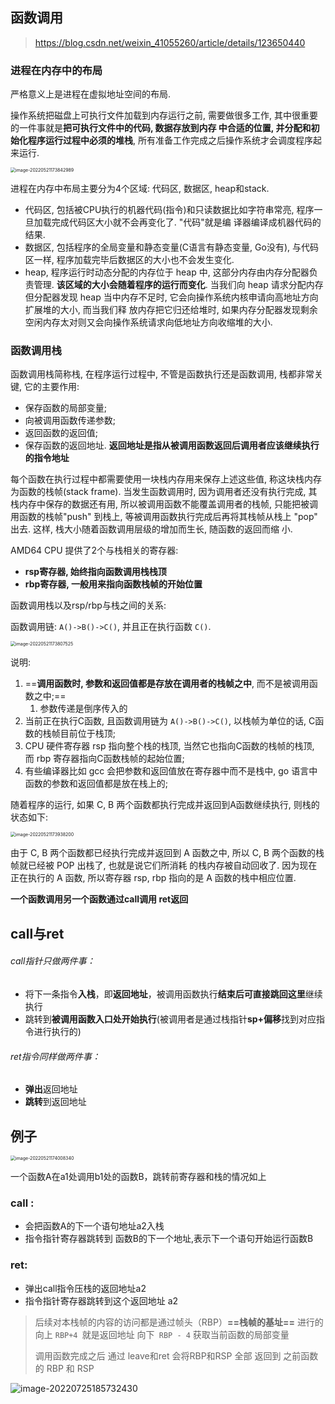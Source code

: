 ## 函数调用

> https://blog.csdn.net/weixin_41055260/article/details/123650440

### 进程在内存中的布局

严格意义上是进程在虚拟地址空间的布局.

操作系统把磁盘上可执行文件加载到内存运行之前, 需要做很多工作, 其中很重要的一件事就是**把可执行文件中的代码, 数据存放到内存 中合适的位置, 并分配和初始化程序运行过程中必须的堆栈**, 所有准备工作完成之后操作系统才会调度程序起来运行.

<img src="https://cdn.jsdelivr.net/gh/Jason-Wu-1999/blog.img//imgsimage-20220521173842989.png" alt="image-20220521173842989" style="zoom:50%;" />

进程在内存中布局主要分为4个区域: 代码区, 数据区, heap和stack.

- 代码区, 包括被CPU执行的机器代码(指令)和只读数据比如字符串常亮, 程序一旦加载完成代码区大小就不会再变化了. "代码"就是编 译器编译成机器代码的结果.
- 数据区, 包括程序的全局变量和静态变量(C语言有静态变量, Go没有), 与代码区一样, 程序加载完毕后数据区的大小也不会发生变化.
- heap, 程序运行时动态分配的内存位于 heap 中, 这部分内存由内存分配器负责管理. **该区域的大小会随着程序的运行而变化**. 当我们向 heap 请求分配内存但分配器发现 heap 当中内存不足时, 它会向操作系统内核申请向高地址方向扩展堆的大小, 而当我们释 放内存把它归还给堆时, 如果内存分配器发现剩余空闲内存太对则又会向操作系统请求向低地址方向收缩堆的大小.

### 函数调用栈

函数调用栈简称栈, 在程序运行过程中, 不管是函数执行还是函数调用, 栈都非常关键, 它的主要作用:

- 保存函数的局部变量;
- 向被调用函数传递参数;
- 返回函数的返回值;
- 保存函数的返回地址. **返回地址是指从被调用函数返回后调用者应该继续执行的指令地址**

每个函数在执行过程中都需要使用一块栈内存用来保存上述这些值, 称这块栈内存为函数的栈帧(stack frame). 当发生函数调用时, 因为调用者还没有执行完成, 其栈内存中保存的数据还有用, 所以被调用函数不能覆盖调用者的栈帧, 只能把被调用函数的栈帧"push" 到栈上, 等被调用函数执行完成后再将其栈帧从栈上 "pop" 出去. 这样, 栈大小随着函数调用层级的增加而生长, 随函数的返回而缩 小.

AMD64 CPU 提供了2个与栈相关的寄存器:

- **rsp寄存器, 始终指向函数调用栈栈顶**
- **rbp寄存器, 一般用来指向函数栈帧的开始位置**

函数调用栈以及rsp/rbp与栈之间的关系:

函数调用链: `A()->B()->C()`, 并且正在执行函数 `C()`.

<img src="https://cdn.jsdelivr.net/gh/Jason-Wu-1999/blog.img//imgsimage-20220521173807525.png" alt="image-20220521173807525" style="zoom:50%;" />

说明:

1. ==**调用函数时, 参数和返回值都是存放在调用者的栈帧之中**, 而不是被调用函数之中;==
   1. 参数传递是倒序传入的
2. 当前正在执行C函数, 且函数调用链为 `A()->B()->C()`, 以栈帧为单位的话, C函数的栈帧目前位于栈顶;
3. CPU 硬件寄存器 rsp 指向整个栈的栈顶, 当然它也指向C函数的栈帧的栈顶, 而 rbp 寄存器指向C函数栈帧的起始位置;
4. 有些编译器比如 gcc 会把参数和返回值放在寄存器中而不是栈中, go 语言中函数的参数和返回值都是放在栈上的;

随着程序的运行, 如果 C, B 两个函数都执行完成并返回到A函数继续执行, 则栈的状态如下:

<img src="https://cdn.jsdelivr.net/gh/Jason-Wu-1999/blog.img//imgsimage-20220521173938200.png" alt="image-20220521173938200" style="zoom:50%;" />

由于 C, B 两个函数都已经执行完成并返回到 A 函数之中, 所以 C, B 两个函数的栈帧就已经被 POP 出栈了, 也就是说它们所消耗 的栈内存被自动回收了. 因为现在正在执行的 A 函数, 所以寄存器 rsp, rbp 指向的是 A 函数的栈中相应位置.



**一个函数调用另一个函数通过call调用 ret返回**

## call与ret

###### call指针只做两件事：

- 将下一条指令**入栈**，即**返回地址**，被调用函数执行**结束后可直接跳回这里**继续执行
- 跳转到**被调用函数入口处开始执行**(被调用者是通过栈指针**sp+偏移**找到对应指令进行执行的)

###### ret指令同样做两件事：

- **弹出**返回地址
- **跳转**到返回地址



## 例子

<img src="https://cdn.jsdelivr.net/gh/Jason-Wu-1999/blog.img//imgsimage-20220521174008340.png" alt="image-20220521174008340" style="zoom:50%;" />

一个函数A在a1处调用b1处的函数B，跳转前寄存器和栈的情况如上

### **call :**

- 会把函数A的下一个语句地址a2入栈
- 指令指针寄存器跳转到 函数B的下一个地址,表示下一个语句开始运行函数B

### ret:

- 弹出call指令压栈的返回地址a2
- 指令指针寄存器跳转到这个返回地址 a2





> 后续对本栈帧的内容的访问都是通过帧头（RBP）**==栈帧的基址==**  进行的   向上 `RBP+4 `就是返回地址  向下` RBP - 4` 获取当前函数的局部变量
>
> 调用函数完成之后 通过 leave和ret 会将RBP和RSP 全部 返回到 之前函数的 RBP 和 RSP

![image-20220725185732430](https://cdn.jsdelivr.net/gh/Jason-Wu-1999/blog.img//img/20220725185732.png)